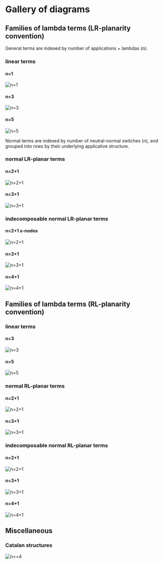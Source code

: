 # Gallery of diagrams

## Families of lambda terms (LR-planarity convention)

General terms are indexed by number of applications + lambdas (n).

### linear terms
#### n=1
![n=1](https://cdn.rawgit.com/noamz/linlam-gos/master/diagrams/linearLR1.svg)
#### n=3
![n=3](https://cdn.rawgit.com/noamz/linlam-gos/master/diagrams/linearLR3.svg)
#### n=5
![n=5](https://cdn.rawgit.com/noamz/linlam-gos/master/diagrams/linearLR5.svg)

Normal terms are indexed by number of neutral-normal switches (n), and grouped into rows by their underlying applicative structure.

### normal LR-planar terms
#### n=2+1
![n=2+1](https://cdn.rawgit.com/noamz/linlam-gos/master/diagrams/nptLR2.svg)
#### n=3+1
![n=3+1](https://cdn.rawgit.com/noamz/linlam-gos/master/diagrams/nptLR3.svg)

### indecomposable normal LR-planar terms
#### n=2+1 s-nodes
![n=2+1](https://cdn.rawgit.com/noamz/linlam-gos/master/diagrams/nptiLR2.svg)
#### n=3+1
![n=3+1](https://cdn.rawgit.com/noamz/linlam-gos/master/diagrams/nptiLR3.svg)
#### n=4+1
![n=4+1](https://cdn.rawgit.com/noamz/linlam-gos/master/diagrams/nptiLR4.svg)

## Families of lambda terms (RL-planarity convention)

### linear terms
#### n=3
![n=3](https://cdn.rawgit.com/noamz/linlam-gos/master/diagrams/linearRL3.svg)
#### n=5
![n=5](https://cdn.rawgit.com/noamz/linlam-gos/master/diagrams/linearRL5.svg)

### normal RL-planar terms
#### n=2+1
![n=2+1](https://cdn.rawgit.com/noamz/linlam-gos/master/diagrams/nptRL2.svg)
#### n=3+1
![n=3+1](https://cdn.rawgit.com/noamz/linlam-gos/master/diagrams/nptRL3.svg)

### indecomposable normal RL-planar terms
#### n=2+1
![n=2+1](https://cdn.rawgit.com/noamz/linlam-gos/master/diagrams/nptiRL2.svg)
#### n=3+1
![n=3+1](https://cdn.rawgit.com/noamz/linlam-gos/master/diagrams/nptiRL3.svg)
#### n=4+1
![n=4+1](https://cdn.rawgit.com/noamz/linlam-gos/master/diagrams/nptiRL4.svg)

## Miscellaneous

### Catalan structures
![n<=4](https://cdn.rawgit.com/noamz/linlam-gos/master/diagrams/catalan4.svg)
